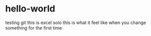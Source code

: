 # hello-world
testing git
this is excel solo
this is what it feel like when you change something for the first time
